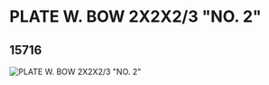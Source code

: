 # PLATE W. BOW  2X2X2/3  "NO. 2"
## 15716
![PLATE W. BOW  2X2X2/3  "NO. 2"](https://lc-www-live-s.legocdn.com/media/bricks/5/2/6054628.jpg)